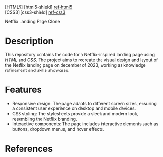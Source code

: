 [HTML5] [html5-shield] [ref-html5]
<br>
[CSS3] [css3-shield] [ref-css3]

Netflix Landing Page Clone

# Description

This repository contains the code for a Netflix-inspired landing page using *HTML* and *CSS*. The project aims to recreate the visual design and layout of the Netflix landing page on december of 2023, working as knowledge refinement and skills showcase.

# Features

- Responsive design: The page adapts to different screen sizes, ensuring a consistent user experience on desktop and mobile devices.
- CSS styling: The stylesheets provide a sleek and modern look, resembling the Netflix branding.
- Interactive components: The page includes interactive elements such as buttons, dropdown menus, and hover effects.

# References 
[ref-html5]: https://pt.wikipedia.org/wiki/HTML5
[ref-css3]: https://pt.wikipedia.org/wiki/CSS3
